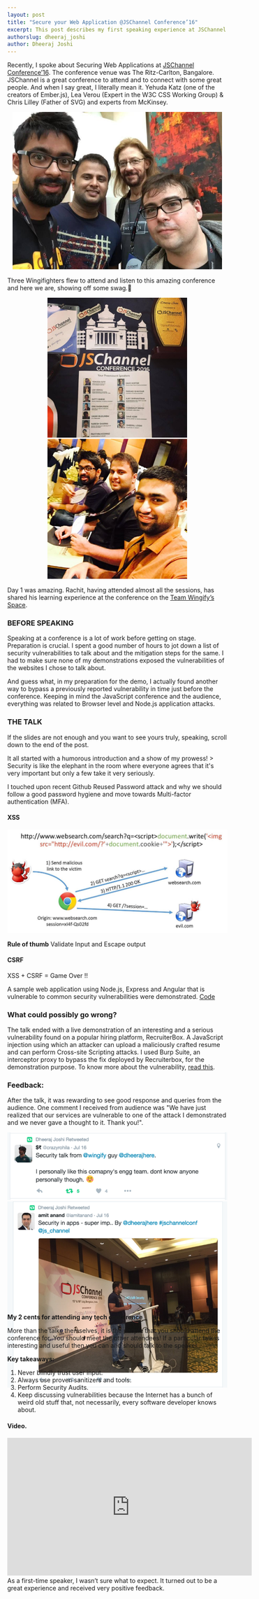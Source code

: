 ```yaml
---
layout: post
title: "Secure your Web Application @JSChannel Conference’16"
excerpt: This post describes my first speaking experience at JSChannel Conference 2016 and what I learned from it.
authorslug: dheeraj_joshi
author: Dheeraj Joshi
---
```




Recently, I spoke about Securing Web Applications at [JSChannel Conference’16][1]. The conference venue was The Ritz-Carlton, Bangalore.
JSChannel is a great conference to attend and to connect with some great people. And when I say great, I literally mean it. Yehuda Katz (one of the creators of Ember.js), Lea Verou (Expert in the W3C CSS Working Group) & Chris Lilley (Father of SVG) and experts from McKinsey.

<p style="text-align: center;">
    <img width="480" height="360px" src="/images/2016/08/jschannel_speakers.jpg">
</p>

Three Wingifighters flew to attend and listen to this amazing conference and here we are, showing off some swag.🤘

<p style="text-align: center;">
    <img style="width:320px !important" src="/images/2016/08/jschannel_swag.jpg">
    <img style="width:320px !important" src="/images/2016/08/wingifighters.jpg">
</p>

Day 1 was amazing. Rachit, having attended almost all the sessions, has shared his learning experience at the conference on the [Team Wingify’s Space][2].

### BEFORE SPEAKING
Speaking at a conference is a lot of work before getting on stage. Preparation is crucial. I spent a good number of hours to jot down a list of security vulnerabilities to talk about and the mitigation steps for the same. I had to make sure none of my demonstrations exposed the vulnerabilities of the websites I chose to talk about.

And guess what, in my preparation for the demo, I actually found another way to bypass a previously reported vulnerability in time just before the conference.
Keeping in mind the JavaScript conference and the audience, everything was related to Browser level and Node.js application attacks.

### THE TALK
<div style="width: 100%">
    <script async class="speakerdeck-embed" data-id="73bbddb59072472a88de3b22005089f1" data-ratio="1.77777777777778" src="//speakerdeck.com/assets/embed.js"></script>
    <p>If the slides are not enough and you want to see yours truly, speaking, scroll down to the end of the post.</p>
</div>
It all started with a humorous introduction and a show of my prowess!
> Security is like the elephant in the room where everyone agrees that it's very important but only a few take it very seriously.

I touched upon recent Github Reused Password attack and why we should follow a good password hygiene and move towards Multi-factor authentication (MFA).

#### XSS
<img src="/images/2016/08/jschannel_xss.jpeg">

**Rule of thumb** Validate Input and Escape output

#### CSRF
XSS + CSRF = Game Over !!

A sample web application using Node.js, Express and Angular that is vulnerable to common security vulnerabilities were demonstrated. <a href='https://github.com/djadmin/vulnerable-app' target='_blank'>Code</a>


### What could possibly go wrong?
The talk ended with a live demonstration of an interesting and a serious vulnerability found on a popular hiring platform, RecruiterBox. A JavaScript injection using which an attacker can upload a maliciously crafted resume and can perform Cross-site Scripting attacks. I used Burp Suite, an interceptor proxy to bypass the fix deployed by Recruiterbox, for the demonstration purpose.
To know more about the vulnerability, [read this][3].

### Feedback:
After the talk, it was rewarding to see good response and queries from the audience. One comment I received from audience was "We have just realized that our services are vulnerable to one of the attack I demonstrated and we never gave a thought to it. Thank you!".
<script>Galleria.run('#jschannel-gallery');</script>
<div id="jschannel-gallery" style="height: 400px;">
    <img src="/images/2016/08/jschannel_resp1.png">
    <img src="/images/2016/08/jschannel_resp2.png">
</div>


__My 2 cents for attending any tech conference__

More than the talks themselves, it is the people that you should attend the conference for. You should meet the other attendees! If a particular talk is interesting and useful then you can and should talk to the speaker.

__Key takeaways:__

1.  Never blindly trust user input.
2.  Always use proven sanitizers and tools.
3.  Perform Security Audits.
4.  Keep discussing vulnerabilities because the Internet has a bunch of weird old stuff that, not necessarily, every software developer knows about.


#### Video.
<iframe width="560" height="315" src="https://www.youtube.com/embed/XaHkHBtth-U" frameborder="0" allowfullscreen></iframe>
As a first-time speaker, I wasn’t sure what to expect. It turned out to be a great experience and received very positive feedback.

  [1]: http://2016.jschannel.com
  [2]: http://team.wingify.com/a-wingifighters-account-of-speaking-and-listening-at-the-jschannel
  [3]: https://medium.com/@dheerajhere/hiring-made-so-easy-security-write-up-c717a152c21c



